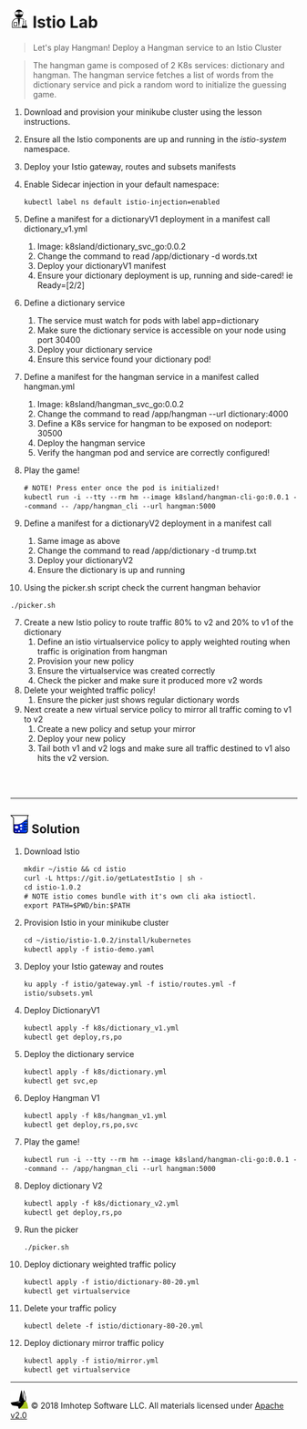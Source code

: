 # <img src="../assets/lab.png" width="32" height="auto"/> Istio Lab

> Let's play Hangman! Deploy a Hangman service to an Istio Cluster

> The hangman game is composed of 2 K8s services: dictionary and hangman. The hangman
> service fetches a list of words from the dictionary service and pick a random word to
> initialize the guessing game.

1. Download and provision your minikube cluster using the lesson instructions.
1. Ensure all the Istio components are up and running in the *istio-system* namespace.
1. Deploy your Istio gateway, routes and subsets manifests
1. Enable Sidecar injection in your default namespace:

    ```shell
    kubectl label ns default istio-injection=enabled
    ```

1. Define a manifest for a dictionaryV1 deployment in a manifest call dictionary_v1.yml
   1. Image: k8sland/dictionary_svc_go:0.0.2
   1. Change the command to read /app/dictionary -d words.txt
   1. Deploy your dictionaryV1 manifest
   1. Ensure your dictionary deployment is up, running and side-cared! ie Ready=[2/2]
2. Define a dictionary service
   1. The service must watch for pods with label app=dictionary
   2. Make sure the dictionary service is accessible on your node using port 30400
   3. Deploy your dictionary service
   4. Ensure this service found your dictionary pod!
3. Define a manifest for the hangman service in a manifest called hangman.yml
   1. Image: k8sland/hangman_svc_go:0.0.2
   2. Change the command to read /app/hangman --url dictionary:4000
   3. Define a K8s service for hangman to be exposed on nodeport: 30500
   4. Deploy the hangman service
   5. Verify the hangman pod and service are correctly configured!
4. Play the game!

    ```shell
    # NOTE! Press enter once the pod is initialized!
    kubectl run -i --tty --rm hm --image k8sland/hangman-cli-go:0.0.1 --command -- /app/hangman_cli --url hangman:5000
    ```

5. Define a manifest for a dictionaryV2 deployment in a manifest call
   1. Same image as above
   2. Change the command to read /app/dictionary -d trump.txt
   3. Deploy your dictionaryV2
   4. Ensure the dictionary is up and running
6. Using the picker.sh script check the current hangman behavior

  ```shell
  ./picker.sh
  ```
7. Create a new Istio policy to route traffic 80% to v2 and 20% to v1 of the dictionary
   1. Define an istio virtualservice policy to apply weighted routing when traffic is origination from hangman
   2. Provision your new policy
   3. Ensure the virtualservice was created correctly
   4. Check the picker and make sure it produced more v2 words
8. Delete your weighted traffic policy!
   1. Ensure the picker just shows regular dictionary words
9. Next create a new virtual service policy to mirror all traffic coming to v1 to v2
   1. Create a new policy and setup your mirror
   2. Deploy your new policy
   3. Tail both v1 and v2 logs and make sure all traffic destined to v1 also hits the v2 version.


<br/>
<br/>

---
## <img src="../assets/sol.png" width="32" height="auto"/> Solution

1. Download Istio

    ```shell
    mkdir ~/istio && cd istio
    curl -L https://git.io/getLatestIstio | sh -
    cd istio-1.0.2
    # NOTE istio comes bundle with it's own cli aka istioctl.
    export PATH=$PWD/bin:$PATH
    ```

2. Provision Istio in your minikube cluster

    ```shell
    cd ~/istio/istio-1.0.2/install/kubernetes
    kubectl apply -f istio-demo.yaml
    ```

1. Deploy your Istio gateway and routes

    ```shell
    ku apply -f istio/gateway.yml -f istio/routes.yml -f istio/subsets.yml
    ```

1. Deploy DictionaryV1

    ```shell
    kubectl apply -f k8s/dictionary_v1.yml
    kubectl get deploy,rs,po
    ```

1. Deploy the dictionary service

    ```shell
    kubectl apply -f k8s/dictionary.yml
    kubectl get svc,ep
    ```

3. Deploy Hangman V1

    ```shell
    kubectl apply -f k8s/hangman_v1.yml
    kubectl get deploy,rs,po,svc
    ```

4. Play the game!

    ```shell
    kubectl run -i --tty --rm hm --image k8sland/hangman-cli-go:0.0.1 --command -- /app/hangman_cli --url hangman:5000
    ```

5. Deploy dictionary V2

    ```shell
    kubectl apply -f k8s/dictionary_v2.yml
    kubectl get deploy,rs,po
    ```

6. Run the picker

    ```shell
    ./picker.sh
    ```

1. Deploy dictionary weighted traffic policy

    ```shell
    kubectl apply -f istio/dictionary-80-20.yml
    kubectl get virtualservice
    ```

1. Delete your traffic policy

    ```shell
    kubectl delete -f istio/dictionary-80-20.yml
    ```

2. Deploy dictionary mirror traffic policy

    ```shell
    kubectl apply -f istio/mirror.yml
    kubectl get virtualservice
    ```

---
<img src="../assets/imhotep_logo.png" width="32" height="auto"/> © 2018 Imhotep Software LLC.
All materials licensed under [Apache v2.0](http://www.apache.org/licenses/LICENSE-2.0)
